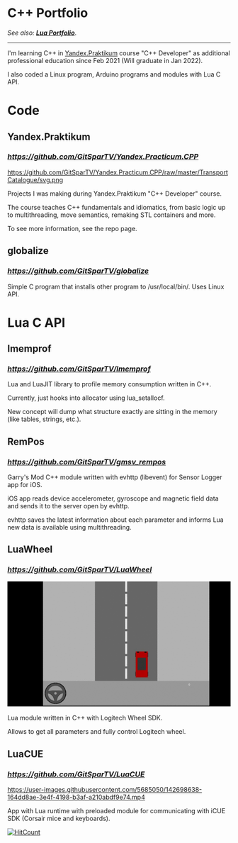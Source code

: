 # C++ Portfolio
*See also: **[Lua Portfolio](lua-portfolio.md)***.

---

I'm learning C++ in [Yandex.Praktikum](https://practicum.yandex.ru/cpp/) course "C++ Developer" as additional professional education since Feb 2021 (Will graduate in Jan 2022).

I also coded a Linux program, Arduino programs and modules with Lua C API.

# Code

## Yandex.Praktikum
### *https://github.com/GitSparTV/Yandex.Practicum.CPP*

https://github.com/GitSparTV/Yandex.Practicum.CPP/raw/master/TransportCatalogue/svg.png

Projects I was making during Yandex.Praktikum "C++ Developer" course.

The course teaches C++ fundamentals and idiomatics, from basic logic up to multithreading, move semantics, remaking STL containers and more.

To see more information, see the repo page.

## globalize
### *https://github.com/GitSparTV/globalize*

Simple C program that installs other program to /usr/local/bin/. Uses Linux API.

# Lua C API
## lmemprof
### *https://github.com/GitSparTV/lmemprof*

Lua and LuaJIT library to profile memory consumption written in C++.

Currently, just hooks into allocator using lua_setallocf.

New concept will dump what structure exactly are sitting in the memory (like tables, strings, etc.).

## RemPos
### *https://github.com/GitSparTV/gmsv_rempos*



Garry's Mod C++ module written with evhttp (libevent) for Sensor Logger app for iOS.

iOS app reads device accelerometer, gyroscope and magnetic field data and sends it to the server open by evhttp.

evhttp saves the latest information about each parameter and informs Lua new data is available using multithreading.

## LuaWheel
### *https://github.com/GitSparTV/LuaWheel*

<img src="https://github.com/GitSparTV/LuaWheel/raw/master/LuaWheelDemo.gif">

Lua module written in C++ with Logitech Wheel SDK.

Allows to get all parameters and fully control Logitech wheel.

## LuaCUE
### *https://github.com/GitSparTV/LuaCUE*

https://user-images.githubusercontent.com/5685050/142698638-164dd8ae-3e4f-4198-b3af-a210abdf9e74.mp4

App with Lua runtime with preloaded module for communicating with iCUE SDK (Corsair mice and keyboards).

[![HitCount](http://hits.dwyl.com/GitSparTV/cpp-portfolio.svg?style=flat)](http://hits.dwyl.com/GitSparTV/cpp-portfolio)
